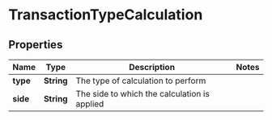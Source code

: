 

# TransactionTypeCalculation


## Properties

| Name | Type | Description | Notes |
|------------ | ------------- | ------------- | -------------|
|**type** | **String** | The type of calculation to perform |  |
|**side** | **String** | The side to which the calculation is applied |  |



